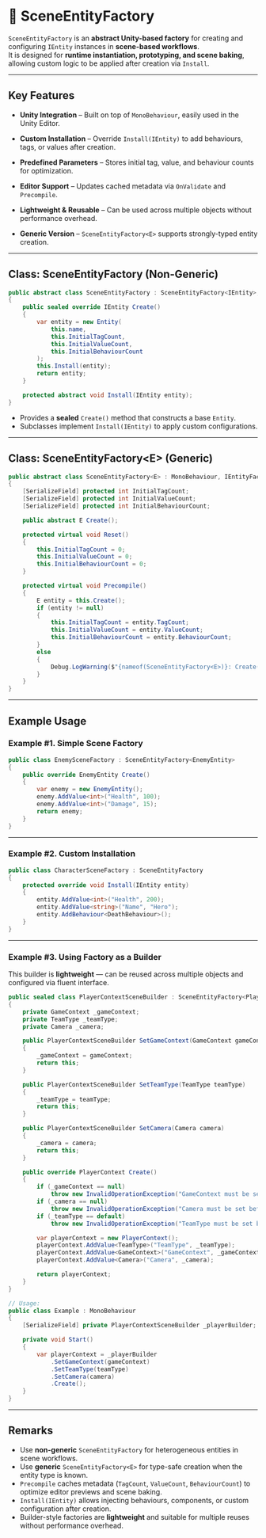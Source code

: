 # 🧩️ SceneEntityFactory

`SceneEntityFactory` is an **abstract Unity-based factory** for creating and configuring `IEntity` instances in **scene-based workflows**.  
It is designed for **runtime instantiation, prototyping, and scene baking**, allowing custom logic to be applied after creation via `Install`.

---

## Key Features

- **Unity Integration** – Built on top of `MonoBehaviour`, easily used in the Unity Editor.
- **Custom Installation** – Override `Install(IEntity)` to add behaviours, tags, or values after creation.
- **Predefined Parameters** – Stores initial tag, value, and behaviour counts for optimization.
- **Editor Support** – Updates cached metadata via `OnValidate` and `Precompile`.
- **Lightweight & Reusable** – Can be used across multiple objects without performance overhead.

- **Generic Version** – `SceneEntityFactory<E>` supports strongly-typed entity creation.

---

## Class: SceneEntityFactory (Non-Generic)

```csharp
public abstract class SceneEntityFactory : SceneEntityFactory<IEntity>, IEntityFactory
{
    public sealed override IEntity Create()
    {
        var entity = new Entity(
            this.name,
            this.InitialTagCount,
            this.InitialValueCount,
            this.InitialBehaviourCount
        );
        this.Install(entity);
        return entity;
    }

    protected abstract void Install(IEntity entity);
}
```
- Provides a **sealed** `Create()` method that constructs a base `Entity`.
- Subclasses implement `Install(IEntity)` to apply custom configurations.

---

## Class: SceneEntityFactory&lt;E&gt; (Generic)
```csharp
public abstract class SceneEntityFactory<E> : MonoBehaviour, IEntityFactory<E> where E : IEntity
{
    [SerializeField] protected int InitialTagCount;
    [SerializeField] protected int InitialValueCount;
    [SerializeField] protected int InitialBehaviourCount;

    public abstract E Create();

    protected virtual void Reset()
    {
        this.InitialTagCount = 0;
        this.InitialValueCount = 0;
        this.InitialBehaviourCount = 0;
    }

    protected virtual void Precompile()
    {
        E entity = this.Create();
        if (entity != null)
        {
            this.InitialTagCount = entity.TagCount;
            this.InitialValueCount = entity.ValueCount;
            this.InitialBehaviourCount = entity.BehaviourCount;
        }
        else
        {
            Debug.LogWarning($"{nameof(SceneEntityFactory<E>)}: Create() returned null.", this);
        }
    }
}
```
---

## Example Usage

### Example #1. Simple Scene Factory
```csharp
public class EnemySceneFactory : SceneEntityFactory<EnemyEntity>
{
    public override EnemyEntity Create()
    {
        var enemy = new EnemyEntity();
        enemy.AddValue<int>("Health", 100);
        enemy.AddValue<int>("Damage", 15);
        return enemy;
    }
}
```

---

### Example #2. Custom Installation
```csharp
public class CharacterSceneFactory : SceneEntityFactory
{
    protected override void Install(IEntity entity)
    {
        entity.AddValue<int>("Health", 200);
        entity.AddValue<string>("Name", "Hero");
        entity.AddBehaviour<DeathBehaviour>();
    }
}
```
---

### Example #3. Using Factory as a Builder

This builder is **lightweight** — can be reused across multiple objects and configured via fluent interface.

```csharp
public sealed class PlayerContextSceneBuilder : SceneEntityFactory<PlayerContext>
{
    private GameContext _gameContext;
    private TeamType _teamType;
    private Camera _camera;

    public PlayerContextSceneBuilder SetGameContext(GameContext gameContext)
    {
        _gameContext = gameContext;
        return this;
    }

    public PlayerContextSceneBuilder SetTeamType(TeamType teamType)
    {
        _teamType = teamType;
        return this;
    }

    public PlayerContextSceneBuilder SetCamera(Camera camera)
    {
        _camera = camera;
        return this;
    }

    public override PlayerContext Create()
    {
        if (_gameContext == null)
            throw new InvalidOperationException("GameContext must be set before creating PlayerContext.");
        if (_camera == null)
            throw new InvalidOperationException("Camera must be set before creating PlayerContext.");
        if (_teamType == default)
            throw new InvalidOperationException("TeamType must be set before creating PlayerContext.");

        var playerContext = new PlayerContext();
        playerContext.AddValue<TeamType>("TeamType", _teamType);
        playerContext.AddValue<GameContext>("GameContext", _gameContext);
        playerContext.AddValue<Camera>("Camera", _camera);

        return playerContext;
    }
}
```

```csharp
// Usage:
public class Example : MonoBehaviour
{
    [SerializeField] private PlayerContextSceneBuilder _playerBuilder;

    private void Start()
    {
        var playerContext = _playerBuilder
            .SetGameContext(gameContext)
            .SetTeamType(teamType)
            .SetCamera(camera)
            .Create();
    }
}
```

---

## Remarks

- Use **non-generic** `SceneEntityFactory` for heterogeneous entities in scene workflows.
- Use **generic** `SceneEntityFactory<E>` for type-safe creation when the entity type is known.
- `Precompile` caches metadata (`TagCount`, `ValueCount`, `BehaviourCount`) to optimize editor previews and scene baking.
- `Install(IEntity)` allows injecting behaviours, components, or custom configuration after creation.
- Builder-style factories are **lightweight** and suitable for multiple reuses without performance overhead.  
